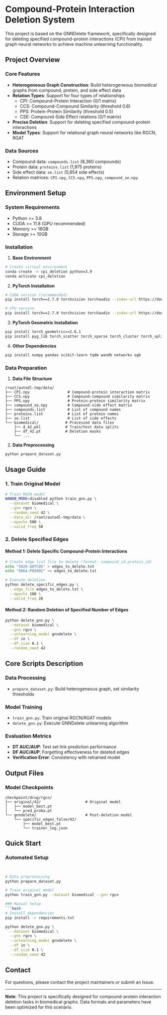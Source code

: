 # Compound-Protein Interaction Deletion System

This project is based on the GNNDelete framework, specifically designed for deleting specified compound-protein interactions (CPI) from trained graph neural networks to achieve machine unlearning functionality.

## Project Overview

### Core Features
- **Heterogeneous Graph Construction**: Build heterogeneous biomedical graphs from compound, protein, and side effect data
- **Relation Types**: Support for four types of relationships
  - CPI: Compound-Protein Interaction (0/1 matrix)
  - CCS: Compound-Compound Similarity (threshold 0.6)
  - PPS: Protein-Protein Similarity (threshold 0.5) 
  - CSE: Compound-Side Effect relations (0/1 matrix)
- **Precise Deletion**: Support for deleting specified compound-protein interactions
- **Model Types**: Support for relational graph neural networks like RGCN, RGAT

### Data Sources
- Compound data: `compounds.list` (8,360 compounds)
- Protein data: `proteins.list` (1,975 proteins)
- Side effect data: `se.list` (5,854 side effects)
- Relation matrices: `CPI.npy`, `CCS.npy`, `PPS.npy`, `compound_se.npy`

## Environment Setup

### System Requirements
- Python >= 3.8
- CUDA >= 11.8 (GPU recommended)
- Memory >= 16GB
- Storage >= 10GB

### Installation

1. **Base Environment**
```bash
# Create virtual environment
conda create -n cpi_deletion python=3.9
conda activate cpi_deletion
```

2. **PyTorch Installation**
```bash
# CUDA version (recommended)
pip install torch==2.7.0 torchvision torchaudio --index-url https://download.pytorch.org/whl/cu128

# CPU version
pip install torch==2.7.0 torchvision torchaudio --index-url https://download.pytorch.org/whl/cpu
```

3. **PyTorch Geometric Installation**
```bash
pip install torch_geometric==2.6.1
pip install pyg_lib torch_scatter torch_sparse torch_cluster torch_spline_conv -f https://data.pyg.org/whl/torch-2.7.0+cu128.html
```

4. **Other Dependencies**
```bash
pip install numpy pandas scikit-learn tqdm wandb networkx ogb
```

### Data Preparation

1. **Data File Structure**
```
/root/autodl-tmp/data/
├── CPI.npy                 # Compound-protein interaction matrix
├── CCS.npy                 # Compound-compound similarity matrix
├── PPS.npy                 # Protein-protein similarity matrix
├── compound_se.npy         # Compound-side effect matrix
├── compounds.list          # List of compound names
├── proteins.list           # List of protein names
├── se.list                 # List of side effects
└── biomedical/            # Processed data files
    ├── d_42.pkl           # Train/test data splits
    ├── df_42.pt           # Deletion masks
    └── ...
```

2. **Data Preprocessing**
```bash
python prepare_dataset.py
```

## Usage Guide

### 1. Train Original Model

```bash
# Train RGCN model
WANDB_MODE=disabled python train_gnn.py \
  --dataset biomedical \
  --gnn rgcn \
  --random_seed 42 \
  --data_dir /root/autodl-tmp/data \
  --epochs 500 \
  --valid_freq 50
```

### 2. Delete Specified Edges

#### Method 1: Delete Specific Compound-Protein Interactions
```bash
# Create edge list file to delete (format: compound_id-protein_id)
echo "5826-Q8TC05" > edges_to_delete.txt
echo "9864-P05091" >> edges_to_delete.txt

# Execute deletion
python delete_specific_edges.py \
  --edge_file edges_to_delete.txt \
  --epochs 100 \
  --valid_freq 20
```

#### Method 2: Random Deletion of Specified Number of Edges
```bash
python delete_gnn.py \
  --dataset biomedical \
  --gnn rgcn \
  --unlearning_model gnndelete \
  --df in \
  --df_size 0.1 \
  --random_seed 42
```



## Core Scripts Description

### Data Processing
- `prepare_dataset.py`: Build heterogeneous graph, set similarity thresholds


### Model Training
- `train_gnn.py`: Train original RGCN/RGAT models
- `delete_gnn.py`: Execute GNNDelete unlearning algorithm


### Evaluation Metrics
- **DT AUC/AUP**: Test set link prediction performance
- **DF AUC/AUP**: Forgetting effectiveness for deleted edges
- **Verification Error**: Consistency with retrained model

## Output Files

### Model Checkpoints
```
checkpoint/drug/rgcn/
├── original/42/                    # Original model
│   ├── model_best.pt
│   └── pred_proba.pt
└── gnndelete/                      # Post-deletion model
    └── specific_edges_false/42/
        ├── model_best.pt
        └── trainer_log.json
```

## Quick Start

### Automated Setup
```bash


# Data preprocessing
python prepare_dataset.py

# Train original model
python train_gnn.py --dataset biomedical --gnn rgcn

### Manual Setup
```bash
# Install dependencies
pip install -r requirements.txt

python delete_gnn.py \
  --dataset biomedical \
  --gnn rgcn \
  --unlearning_model gnndelete \
  --df in \
  --df_size 0.1 \
  --random_seed 42
```

## Contact

For questions, please contact the project maintainers or submit an Issue.

---
**Note**: This project is specifically designed for compound-protein interaction deletion tasks in biomedical graphs. Data formats and parameters have been optimized for this scenario.